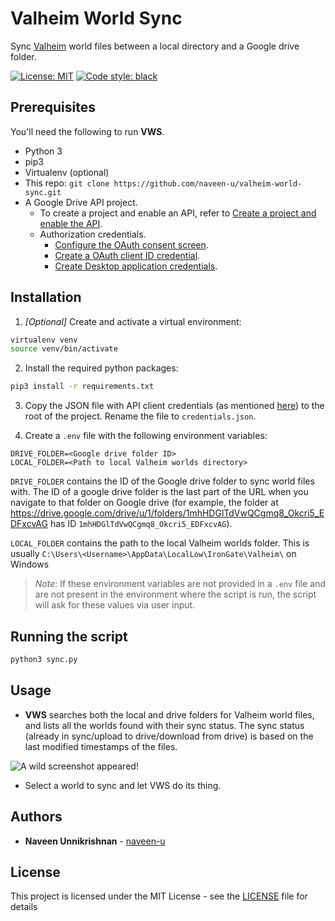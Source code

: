 # Valheim World Sync

Sync [Valheim](https://store.steampowered.com/app/892970/Valheim/) world files between a local directory and a Google drive folder.

[![License: MIT](https://img.shields.io/badge/License-MIT-brightgreen.svg)](https://opensource.org/licenses/MIT)
[![Code style: black](https://img.shields.io/badge/code%20style-black-000000.svg)](https://github.com/psf/black)

## Prerequisites

You'll need the following to run **VWS**.

- Python 3
- pip3
- Virtualenv (optional)
- This repo: `git clone https://github.com/naveen-u/valheim-world-sync.git`
- A Google Drive API project.
  - To create a project and enable an API, refer to [Create a project and enable the API](https://developers.google.com/workspace/guides/create-project).
  - Authorization credentials.
    - [Configure the OAuth consent screen](https://developers.google.com/workspace/guides/create-credentials#configure_the_oauth_consent_screen).
    - [Create a OAuth client ID credential](https://developers.google.com/workspace/guides/create-credentials#create_a_oauth_client_id_credential).
    - [Create Desktop application credentials](https://developers.google.com/workspace/guides/create-credentials#desktop).

## Installation

1. _[Optional]_ Create and activate a virtual environment:

```bash
virtualenv venv
source venv/bin/activate
```

2. Install the required python packages:

```bash
pip3 install -r requirements.txt
```

3. Copy the JSON file with API client credentials (as mentioned [here](https://developers.google.com/workspace/guides/create-credentials#desktop)) to the root of the project. Rename the file to `credentials.json`.

4. Create a `.env` file with the following environment variables:

```
DRIVE_FOLDER=<Google drive folder ID>
LOCAL_FOLDER=<Path to local Valheim worlds directory>
```

`DRIVE_FOLDER` contains the ID of the Google drive folder to sync world files with. The ID of a google drive folder is the last part of the URL when you navigate to that folder on Google drive (for example, the folder at https://drive.google.com/drive/u/1/folders/1mhHDGlTdVwQCgmq8_Okcri5_EDFxcvAG has ID `1mhHDGlTdVwQCgmq8_Okcri5_EDFxcvAG`).

`LOCAL_FOLDER` contains the path to the local Valheim worlds folder. This is usually `C:\Users\<Username>\AppData\LocalLow\IronGate\Valheim\` on Windows

> _Note_: If these environment variables are not provided in a `.env` file and are not present in the environment where the script is run, the script will ask for these values via user input.

## Running the script

```bash
python3 sync.py
```

## Usage

- **VWS** searches both the local and drive folders for Valheim world files, and lists all the worlds found with their sync status. The sync status (already in sync/upload to drive/download from drive) is based on the last modified timestamps of the files.

![A wild screenshot appeared!](https://user-images.githubusercontent.com/29832401/130596352-6637ef69-b103-4a0b-88e6-ffd6ae2a47db.png)

- Select a world to sync and let VWS do its thing.

## Authors

- **Naveen Unnikrishnan** - [naveen-u](https://github.com/naveen-u)

## License

This project is licensed under the MIT License - see the [LICENSE](LICENSE) file for details
